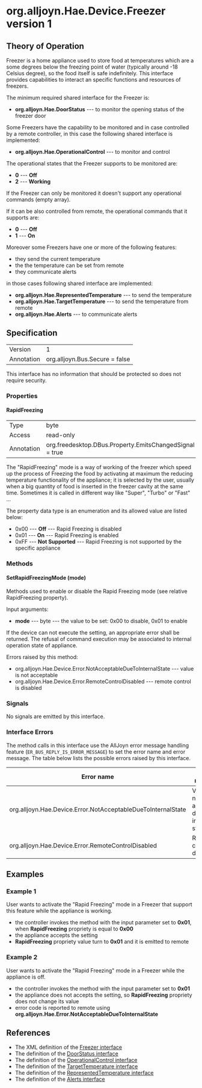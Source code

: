 # org.alljoyn.Hae.Device.Freezer version 1

## Theory of Operation
Freezer is a home appliance used to store food at temperatures which are a some
degrees below the freezing point of water (typically around -18 Celsius degree),
so the food itself is safe indefinitely.
This interface provides capabilities to interact an specific functions and
resources of freezers.

The minimum required shared interface for the Freezer is:

  * **org.alljoyn.Hae.DoorStatus** --- to monitor the opening status of the freezer door

Some Freezers have the capability to be monitored and in case controlled by a
remote controller, in this case the following shared interface is implemented:

  * **org.alljoyn.Hae.OperationalControl** --- to monitor and control

The operational states that the Freezer supports to be monitored are:

  * **0** --- **Off**
  * **2** --- **Working**

If the Freezer can only be monitored it doesn't support any operational commands
(empty array).

If it can be also controlled from remote, the operational commands that it
supports are:

  * **0** --- **Off**
  * **1** --- **On**

Moreover some Freezers have one or more of the following features:

  * they send the current temperature
  * the the temperature can be set from remote
  * they communicate alerts

in those cases following shared interface are implemented:

  * **org.alljoyn.Hae.RepresentedTemperature** --- to send the temperature
  * **org.alljoyn.Hae.TargetTemperature** --- to send the temperature from remote
  * **org.alljoyn.Hae.Alerts** --- to communicate alerts

## Specification

|                       |                                                                       |
|-----------------------|-----------------------------------------------------------------------|
| Version               | 1                                                                     |
| Annotation            | org.alljoyn.Bus.Secure = false                                        |

This interface has no information that should be protected so does not require
security.

### Properties

#### RapidFreezing

|                       |                                                                       |
|-----------------------|-----------------------------------------------------------------------|
| Type                  | byte                                                                  |
| Access                | read-only                                                             |
| Annotation            | org.freedesktop.DBus.Property.EmitsChangedSignal = true               |

The "RapidFreezing" mode is a way of working of the freezer which speed up the
process of Freezing the food by activating at maximum the reducing temperature
functionality of the appliance; it is selected by the user, usually when a big
quantity of food is inserted in the freezer cavity at the same time.
Sometimes it is called in different way like "Super", "Turbo" or "Fast" ...

The property data type is an enumeration and its allowed value are listed below:

  * 0x00 --- **Off** --- Rapid Freezing is disabled
  * 0x01 --- **On** --- Rapid Freezing is enabled
  * 0xFF --- **Not Supported** --- Rapid Freezing is not supported by the
  specific appliance

### Methods

#### SetRapidFreezingMode (mode)

Methods used to enable or disable the Rapid Freezing mode (see relative
RapidFreezing property).

Input arguments:

  * **mode** --- byte --- the value to be set: 0x00 to disable, 0x01 to enable

If the device can not execute the setting, an appropriate error shall be
returned. The refusal of command execution may be associated to internal
operation state of appliance.

Errors raised by this method:

  * org.alljoyn.Hae.Device.Error.NotAcceptableDueToInternalState --- value is not acceptable
  * org.alljoyn.Hae.Device.Error.RemoteControlDisabled --- remote control is disabled

### Signals

No signals are emitted by this interface.

### Interface Errors

The method calls in this interface use the AllJoyn error message handling
feature (`ER_BUS_REPLY_IS_ERROR_MESSAGE`) to set the error name and error
message. The table below lists the possible errors raised by this interface.

| Error name                                                   | Error message                                 |
|--------------------------------------------------------------|-----------------------------------------------|
| org.alljoyn.Hae.Device.Error.NotAcceptableDueToInternalState | Value is not acceptable due to internal state |
| org.alljoyn.Hae.Device.Error.RemoteControlDisabled           | Remote control is disabled                    |

## Examples

### Example 1

User wants to activate the "Rapid Freezing" mode in a Freezer that support this
feature while the appliance is working.

  * the controller invokes the method with the input parameter set to **0x01**, when **RapidFreezing** propriety is equal to **0x00**
  * the appliance accepts the setting
  * **RapidFreezing** propriety value turn to **0x01** and it is emitted to remote

### Example 2

User wants to activate the "Rapid Freezing" mode in a Freezer while the appliance
is off.

  * the controller invokes the method with the input parameter set to **0x01**
  * the appliance does not accepts the setting, so **RapidFreezing** propriety does not change its value
  * error code is reported to remote using **org.alljoyn.Hae.Error.NotAcceptableDueToInternalState**
 
## References

  * The XML definition of the [Freezer interface](Freezer-v1.xml)
  * The definition of the [DoorStatus interface](org.alljoyn.Hae/DoorStatus-v1)
  * The definition of the [OperationalControl interface](org.alljoyn.Hae/OperationalControl-v1)
  * The definition of the [TargetTemperature interface](/org.alljoyn.Hae/TargetTemperature-v1)
  * The definition of the [RepresentedTemperature interface](/org.alljoyn.Hae/RepresentedTemperature-v1)
  * The definition of the [Alerts interface](org.alljoyn.Hae/Alerts-v1)

